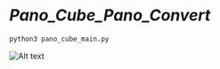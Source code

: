 # _Pano_Cube_Pano_Convert_

```sh
python3 pano_cube_main.py
```
![Alt text](https://github.com/Mthanh/Pano_Cube_Pano_Convert/blob/master/assert/mode1_window.png) 

